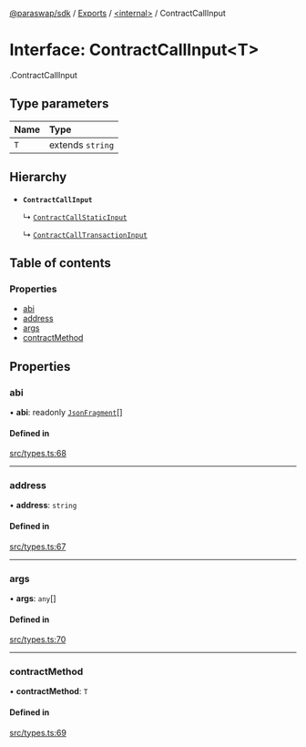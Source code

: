 [@paraswap/sdk](../README.md) / [Exports](../modules.md) / [<internal\>](../modules/internal_.md) / ContractCallInput

# Interface: ContractCallInput<T\>

[<internal>](../modules/internal_.md).ContractCallInput

## Type parameters

| Name | Type |
| :------ | :------ |
| `T` | extends `string` |

## Hierarchy

- **`ContractCallInput`**

  ↳ [`ContractCallStaticInput`](internal_.ContractCallStaticInput.md)

  ↳ [`ContractCallTransactionInput`](internal_.ContractCallTransactionInput.md)

## Table of contents

### Properties

- [abi](internal_.ContractCallInput.md#abi)
- [address](internal_.ContractCallInput.md#address)
- [args](internal_.ContractCallInput.md#args)
- [contractMethod](internal_.ContractCallInput.md#contractmethod)

## Properties

### abi

• **abi**: readonly [`JsonFragment`](internal_.JsonFragment.md)[]

#### Defined in

[src/types.ts:68](https://github.com/paraswap/paraswap-sdk-limit-orders/blob/feat/add-slippage-for-swap-and-limit-order-building/src/types.ts#L68)

___

### address

• **address**: `string`

#### Defined in

[src/types.ts:67](https://github.com/paraswap/paraswap-sdk-limit-orders/blob/feat/add-slippage-for-swap-and-limit-order-building/src/types.ts#L67)

___

### args

• **args**: `any`[]

#### Defined in

[src/types.ts:70](https://github.com/paraswap/paraswap-sdk-limit-orders/blob/feat/add-slippage-for-swap-and-limit-order-building/src/types.ts#L70)

___

### contractMethod

• **contractMethod**: `T`

#### Defined in

[src/types.ts:69](https://github.com/paraswap/paraswap-sdk-limit-orders/blob/feat/add-slippage-for-swap-and-limit-order-building/src/types.ts#L69)
